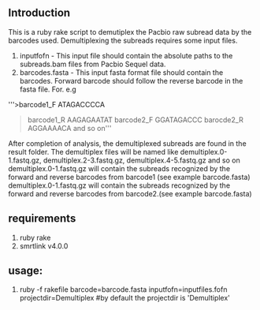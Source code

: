 ## Introduction

This is a ruby rake script to demutiplex the Pacbio raw subread data by the barcodes used. Demultiplexing the subreads requires some input files. 
1) inputfofn - This input file should contain the absolute paths to the subreads.bam files from Pacbio Sequel data.
2) barcodes.fasta - This input fasta format file should contain the barcodes. Forward barcode should follow the reverse barcode in the fasta file. For. e.g
	
'''>barcode1_F
ATAGACCCCA
>barcode1_R
AAGAGAATAT
>barcode2_F
GGATAGACCC
>barocde2_R
AGGAAAACA
and so on'''

After completion of analysis, the demultiplexed subreads are found in the  result folder. The demultiplex files will be named like demultiplex.0-1.fastq.gz, demultiplex.2-3.fastq.gz, demultiplex.4-5.fastq.gz and so on
demultiplex.0-1.fastq.gz will contain the subreads recognized by the forward and reverse barcodes from barcode1 (see example barcode.fasta)
demultiplex.0-1.fastq.gz will contain the subreads recognized by the forward and reverse barcodes from barcode2.(see example barcode.fasta)


## requirements

1) ruby rake
2) smrtlink v4.0.0

## usage:

1) ruby -f rakefile barcode=barcode.fasta inputfofn=inputfiles.fofn projectdir=Demultiplex	#by default the projectdir is 'Demultiplex'



